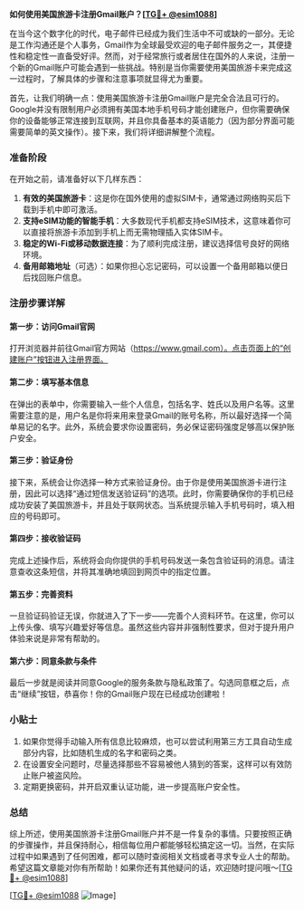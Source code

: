 **如何使用美国旅游卡注册Gmail账户？[[TG💪+ @esim1088](https://t.me/s/esim1088)]**

在当今这个数字化的时代，电子邮件已经成为我们生活中不可或缺的一部分。无论是工作沟通还是个人事务，Gmail作为全球最受欢迎的电子邮件服务之一，其便捷性和稳定性一直备受好评。然而，对于经常旅行或者居住在国外的人来说，注册一个新的Gmail账户可能会遇到一些挑战。特别是当你需要使用美国旅游卡来完成这一过程时，了解具体的步骤和注意事项就显得尤为重要。

首先，让我们明确一点：使用美国旅游卡注册Gmail账户是完全合法且可行的。Google并没有限制用户必须拥有美国本地手机号码才能创建账户，但你需要确保你的设备能够正常连接到互联网，并且你具备基本的英语能力（因为部分界面可能需要简单的英文操作）。接下来，我们将详细讲解整个流程。

### 准备阶段

在开始之前，请准备好以下几样东西：
1. **有效的美国旅游卡**：这是你在国外使用的虚拟SIM卡，通常通过网络购买后下载到手机中即可激活。
2. **支持eSIM功能的智能手机**：大多数现代手机都支持eSIM技术，这意味着你可以直接将旅游卡添加到手机上而无需物理插入实体SIM卡。
3. **稳定的Wi-Fi或移动数据连接**：为了顺利完成注册，建议选择信号良好的网络环境。
4. **备用邮箱地址**（可选）：如果你担心忘记密码，可以设置一个备用邮箱以便日后找回账户信息。

### 注册步骤详解

#### 第一步：访问Gmail官网
打开浏览器并前往Gmail官方网站（https://www.gmail.com）。点击页面上的“创建账户”按钮进入注册界面。

#### 第二步：填写基本信息
在弹出的表单中，你需要输入一些个人信息，包括名字、姓氏以及用户名等。这里需要注意的是，用户名是你将来用来登录Gmail的账号名称，所以最好选择一个简单易记的名字。此外，系统会要求你设置密码，务必保证密码强度足够高以保护账户安全。

#### 第三步：验证身份
接下来，系统会让你选择一种方式来验证身份。由于你是使用美国旅游卡进行注册，因此可以选择“通过短信发送验证码”的选项。此时，你需要确保你的手机已经成功安装了美国旅游卡，并且处于联网状态。当系统提示输入手机号码时，填入相应的号码即可。

#### 第四步：接收验证码
完成上述操作后，系统将会向你提供的手机号码发送一条包含验证码的消息。请注意查收这条短信，并将其准确地填回到网页中的指定位置。

#### 第五步：完善资料
一旦验证码验证无误，你就进入了下一步——完善个人资料环节。在这里，你可以上传头像、填写兴趣爱好等信息。虽然这些内容并非强制性要求，但对于提升用户体验来说是非常有帮助的。

#### 第六步：同意条款与条件
最后一步就是阅读并同意Google的服务条款与隐私政策了。勾选同意框之后，点击“继续”按钮，恭喜你！你的Gmail账户现在已经成功创建啦！

### 小贴士

1. 如果你觉得手动输入所有信息比较麻烦，也可以尝试利用第三方工具自动生成部分内容，比如随机生成的名字和密码之类。
2. 在设置安全问题时，尽量选择那些不容易被他人猜到的答案，这样可以有效防止账户被盗风险。
3. 定期更换密码，并开启双重认证功能，进一步提高账户安全性。

### 总结

综上所述，使用美国旅游卡注册Gmail账户并不是一件复杂的事情。只要按照正确的步骤操作，并且保持耐心，相信每位用户都能够轻松搞定这一切。当然，在实际过程中如果遇到了任何困难，都可以随时查阅相关文档或者寻求专业人士的帮助。希望这篇文章能对你有所帮助！如果你还有其他疑问的话，欢迎随时提问哦～[[TG💪+ @esim1088](https://t.me/s/esim1088)]

[[TG💪+ @esim1088](https://t.me/s/esim1088) ![Image](https://i.postimg.cc/4NQfJmqS/Snipaste-2025-05-13-00-14-12.png)]